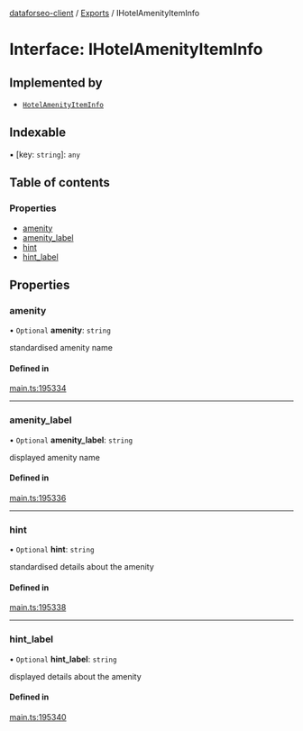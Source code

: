 [dataforseo-client](../README.md) / [Exports](../modules.md) / IHotelAmenityItemInfo

# Interface: IHotelAmenityItemInfo

## Implemented by

- [`HotelAmenityItemInfo`](../classes/HotelAmenityItemInfo.md)

## Indexable

▪ [key: `string`]: `any`

## Table of contents

### Properties

- [amenity](IHotelAmenityItemInfo.md#amenity)
- [amenity\_label](IHotelAmenityItemInfo.md#amenity_label)
- [hint](IHotelAmenityItemInfo.md#hint)
- [hint\_label](IHotelAmenityItemInfo.md#hint_label)

## Properties

### amenity

• `Optional` **amenity**: `string`

standardised amenity name

#### Defined in

[main.ts:195334](https://github.com/dataforseo/TypeScriptClient/blob/7ca1aa4/main.ts#L195334)

___

### amenity\_label

• `Optional` **amenity\_label**: `string`

displayed amenity name

#### Defined in

[main.ts:195336](https://github.com/dataforseo/TypeScriptClient/blob/7ca1aa4/main.ts#L195336)

___

### hint

• `Optional` **hint**: `string`

standardised details about the amenity

#### Defined in

[main.ts:195338](https://github.com/dataforseo/TypeScriptClient/blob/7ca1aa4/main.ts#L195338)

___

### hint\_label

• `Optional` **hint\_label**: `string`

displayed details about the amenity

#### Defined in

[main.ts:195340](https://github.com/dataforseo/TypeScriptClient/blob/7ca1aa4/main.ts#L195340)
